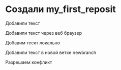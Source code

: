 ﻿# Создали my_first_reposit

Добавили текст

Добавили текст через веб браузер

Добавим тескт локально

Добавили текст в новой ветке newbranch

Разрешаем конфликт


